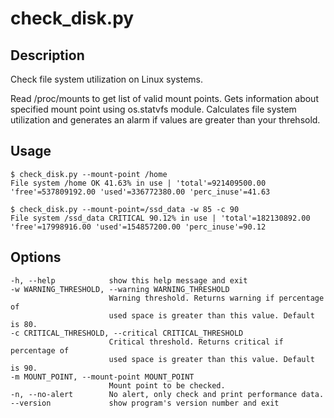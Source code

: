 # check_disk.py

## Description

Check file system utilization on Linux systems.

Read /proc/mounts to get list of valid mount points. Gets information about
specified mount point using os.statvfs module. Calculates file system
utilization and generates an alarm if values are greater than your threhsold.


## Usage

    $ check_disk.py --mount-point /home
    File system /home OK 41.63% in use | 'total'=921409500.00 'free'=537809192.00 'used'=336772380.00 'perc_inuse'=41.63

    $ check_disk.py --mount-point=/ssd_data -w 85 -c 90
    File system /ssd_data CRITICAL 90.12% in use | 'total'=182130892.00 'free'=17998916.00 'used'=154857200.00 'perc_inuse'=90.12


## Options

    -h, --help            show this help message and exit
    -w WARNING_THRESHOLD, --warning WARNING_THRESHOLD
                          Warning threshold. Returns warning if percentage of
                          used space is greater than this value. Default is 80.
    -c CRITICAL_THRESHOLD, --critical CRITICAL_THRESHOLD
                          Critical threshold. Returns critical if percentage of
                          used space is greater than this value. Default is 90.
    -m MOUNT_POINT, --mount-point MOUNT_POINT
                          Mount point to be checked.
    -n, --no-alert        No alert, only check and print performance data.
    --version             show program's version number and exit
